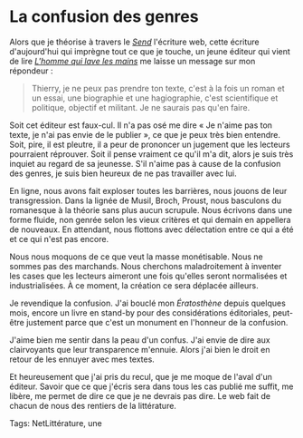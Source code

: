 # La confusion des genres

Alors que je théorise à travers le *[Send](/tag/send/)* l'écriture web, cette écriture d'aujourd'hui qui imprègne tout ce que je touche, un jeune éditeur qui vient de lire *[L'homme qui lave les mains](/homme-qui-lave-les-mains/)* me laisse un message sur mon répondeur :

> Thierry, je ne peux pas prendre ton texte, c'est à la fois un roman et un essai, une biographie et une hagiographie, c'est scientifique et politique, objectif et militant. Je ne saurais pas qu'en faire.

Soit cet éditeur est faux-cul. Il n'a pas osé me dire « Je n'aime pas ton texte, je n'ai pas envie de le publier », ce que je peux très bien entendre. Soit, pire, il est pleutre, il a peur de prononcer un jugement que les lecteurs pourraient réprouver. Soit il pense vraiment ce qu'il m'a dit, alors je suis très inquiet au regard de sa jeunesse. S'il n'aime pas à cause de la confusion des genres, je suis bien heureux de ne pas travailler avec lui.

En ligne, nous avons fait exploser toutes les barrières, nous jouons de leur transgression. Dans la lignée de Musil, Broch, Proust, nous basculons du romanesque à la théorie sans plus aucun scrupule. Nous écrivons dans une forme fluide, non genrée selon les vieux critères et qui demain en appellera de nouveaux. En attendant, nous flottons avec délectation entre ce qui a été et ce qui n'est pas encore.

Nous nous moquons de ce que veut la masse monétisable. Nous ne sommes pas des marchands. Nous cherchons maladroitement à inventer les cases que les lecteurs aimeront une fois qu'elles seront normalisées et industrialisées. À ce moment, la création ce sera déplacée ailleurs.

Je revendique la confusion. J'ai bouclé mon *Ératosthène* depuis quelques mois, encore un livre en stand-by pour des considérations éditoriales, peut-être justement parce que c'est un monument en l'honneur de la confusion.

J'aime bien me sentir dans la peau d'un confus. J'ai envie de dire aux clairvoyants que leur transparence m'ennuie. Alors j'ai bien le droit en retour de les ennuyer avec mes textes.

Et heureusement que j'ai pris du recul, que je me moque de l'aval d'un éditeur. Savoir que ce que j'écris sera dans tous les cas publié me suffit, me libère, me permet de dire ce que je ne devrais pas dire. Le web fait de chacun de nous des rentiers de la littérature.

Tags: NetLittérature, une